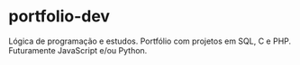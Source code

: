 # portfolio-dev
Lógica de programação e estudos.
Portfólio com projetos em SQL, C e PHP. 
Futuramente JavaScript e/ou Python.
